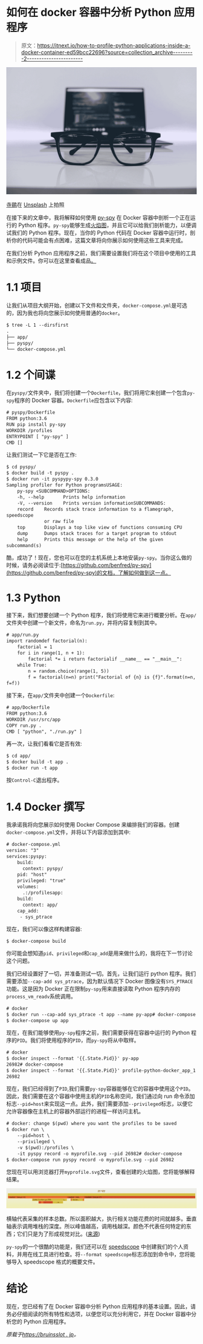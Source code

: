 # 如何在 docker 容器中分析 Python 应用程序

> 原文：<https://itnext.io/how-to-profile-python-applications-inside-a-docker-container-ed59bcc22696?source=collection_archive---------2----------------------->

![](img/917bfd7cbcd62592da4c93c0b7cb53d6.png)

[寺鹂](https://unsplash.com/@templecerulean?utm_source=medium&utm_medium=referral)在 [Unsplash](https://unsplash.com?utm_source=medium&utm_medium=referral) 上拍照

在接下来的文章中，我将解释如何使用 [py-spy](https://github.com/benfred/py-spy) 在 Docker 容器中剖析一个正在运行的 Python 程序。`py-spy`能够生成[火焰图](http://www.brendangregg.com/flamegraphs.html)，并且它可以给我们剖析能力，以便调试我们的 Python 程序。现在，当你的 Python 代码在 Docker 容器中运行时，剖析你的代码可能会有点困难，这篇文章将向你展示如何使用这些工具来完成。

在我们分析 Python 应用程序之前，我们需要设置我们将在这个项目中使用的工具和示例文件。你可以在这里查看成品[。](https://github.com/erroneousboat/profile-python-docker)

# 1.1 项目

让我们从项目大纲开始，创建以下文件和文件夹，`docker-compose.yml`是可选的，因为我也将向您展示如何使用普通的`docker`。

```
$ tree -L 1 --dirsfirst
.
├── app/
├── pyspy/
└── docker-compose.yml
```

# 1.2 个间谍

在`pyspy/`文件夹中，我们将创建一个`Dockerfile`，我们将用它来创建一个包含`py-spy`程序的 Docker 容器。`Dockerfile`应包含以下内容:

```
# pyspy/Dockerfile
FROM python:3.6
RUN pip install py-spy
WORKDIR /profiles
ENTRYPOINT [ "py-spy" ]
CMD []
```

让我们测试一下它是否在工作:

```
$ cd pyspy/
$ docker build -t pyspy .
$ docker run -it pyspypy-spy 0.3.0
Sampling profiler for Python programsUSAGE:
    py-spy <SUBCOMMAND>OPTIONS:
    -h, --help       Prints help information
    -V, --version    Prints version informationSUBCOMMANDS:
    record    Records stack trace information to a flamegraph, speedscope
              or raw file
    top       Displays a top like view of functions consuming CPU
    dump      Dumps stack traces for a target program to stdout
    help      Prints this message or the help of the given subcommand(s)
```

酷，成功了！现在，您也可以在您的主机系统上本地安装`py-spy`。当你这么做的时候，请务必阅读位于:[https://github.com/benfred/py-spy](https://github.com/benfred/py-spy)的文档，了解如何做到这一点。

# 1.3 Python

接下来，我们想要创建一个 Python 程序，我们将使用它来进行概要分析。在`app/`文件夹中创建一个新文件，命名为`run.py`，并将内容复制到其中。

```
# app/run.py
import randomdef factorial(n):
    factorial = 1
    for i in range(1, n + 1):
        factorial *= i return factorialif __name__ == "__main__":
    while True:
        n = random.choice(range(1, 5))
        f = factorial(n=n) print("Factorial of {n} is {f}".format(n=n, f=f))
```

接下来，在`app/`文件夹中创建一个`Dockerfile`:

```
# app/Dockerfile
FROM python:3.6
WORKDIR /usr/src/app
COPY run.py .
CMD [ "python", "./run.py" ]
```

再一次，让我们看看它是否有效:

```
$ cd app/
$ docker build -t app .
$ docker run -t app
```

按`Control-C`退出程序。

# 1.4 Docker 撰写

我承诺我将向您展示如何使用 Docker Compose 来编排我们的容器。创建`docker-compose.yml`文件，并将以下内容添加到其中:

```
# docker-compose.yml
version: "3"
services:pyspy:
    build:
      context: pyspy/
    pid: "host"
    privileged: "true"
    volumes:
      .:/profilesapp:
    build:
      context: app/
    cap_add:
     - sys_ptrace
```

现在，我们可以像这样构建容器:

```
$ docker-compose build
```

你可能会想知道`pid`、`privileged`和`cap_add`是用来做什么的，我将在下一节讨论这个问题。

我们已经设置好了一切，并准备测试一切。首先，让我们运行 python 程序。我们需要添加`--cap-add sys_ptrace`，因为默认情况下 Docker 图像没有`SYS_PTRACE`功能。这是因为 Docker 正在限制`py-spy`用来直接读取 Python 程序内存的`process_vm_readv`系统调用。

```
# docker
$ docker run --cap-add sys_ptrace -t app --name py-app# docker-compose
$ docker-compose up app
```

现在，在我们能够使用`py-spy`程序之前，我们需要获得在容器中运行的 Python 程序的`PID`。我们将使用程序的`PID`，而`py-spy`将从中取样。

```
# docker
$ docker inspect --format '{{.State.Pid}}' py-app
26982# docker-compose
$ docker inspect --format '{{.State.Pid}}' profile-python-docker_app_1
26982
```

现在，我们已经得到了`PID`,我们需要`py-spy`容器能够在它的容器中使用这个`PID`。因此，我们需要在这个容器中使用主机的`PID`名称空间，我们通过向 run 命令添加标志`--pid=host`来实现这一点。此外，我们需要添加`--privileged`标志，以便它允许容器像在主机上的容器外部运行的进程一样访问主机。

```
# docker: change $(pwd) where you want the profiles to be saved
$ docker run \
    --pid=host \
    --privileged \
    -v $(pwd):/profiles \
    -it pyspy record -o myprofile.svg --pid 26982# docker-compose
$ docker-compose run pyspy record -o myprofile.svg --pid 26982
```

您现在可以用浏览器打开`myprofile.svg`文件，查看创建的火焰图，您将能够解释结果。

![](img/9d24d8658f1a1e44720cfdba30047170.png)

横轴代表采集的样本总数。所以面积越大，执行相关功能花费的时间就越多。垂直轴表示调用堆栈的深度。所以峰值越高，调用栈越深。颜色不代表任何特定的东西；它们只是为了形成视觉对比。([来源](http://www.brendangregg.com/flamegraphs.html))

`py-spy`的一个很酷的功能是，我们还可以在 [speedscope](https://www.speedscope.app/) 中创建我们的个人资料，并用在线工具进行检查。将`--format speedscope`标志添加到命令中，您将能够导入 speedscope 格式的概要文件。

# 结论

现在，您已经有了在 Docker 容器中分析 Python 应用程序的基本设置。因此，请务必仔细阅读的所有特性和选项，以便您可以充分利用它，并在 Docker 容器中分析您的 Python 应用程序。

*原载于*[*https://bruinsslot . jp*](https://bruinsslot.jp/post/profiling-python-docker/)*。*